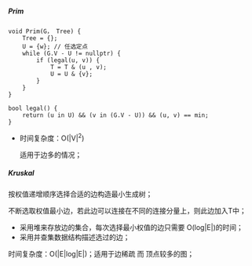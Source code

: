 ##### Prim

```
void Prim(G， Tree) {
	Tree = {};
	U = {w}; // 任选定点
	while (G.V - U != nullptr) {
		if (legal(u, v)) {
			T = T & (u , v);
			U = U & {v};
		}
	}
}

bool legal() {
	return (u in U) && (v in (G.V - U)) && (u, v) == min;
}
```

- 时间复杂度：O(|V|<sup>2</sup>)

    适用于边多的情况；

##### Kruskal

按权值递增顺序选择合适的边构造最小生成树；

不断选取权值最小边，若此边可以连接在不同的连接分量上，则此边加入T中；

- 采用堆来存放边的集合，每次选择最小权值的边只需要 O(log|E|)的时间；
- 采用并查集数据结构描述选过的边；

时间复杂度：O(|E|log|E|)；适用于边稀疏 而 顶点较多的图；
